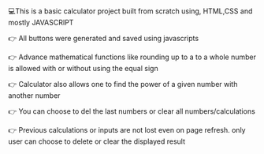 💻This is a basic calculator project built from scratch using,
   HTML,CSS and mostly JAVASCRIPT

👉 All buttons were generated and saved using javascripts

👉 Advance mathematical functions like rounding up to a
   to a whole number is allowed with or without using the equal sign

👉 Calculator also allows one to find the power of a given number
   with another number

👉 You can choose to del the last numbers or clear all numbers/calculations

👉 Previous calculations or inputs are not lost even on page refresh. only
   user can choose to delete or clear the displayed result 